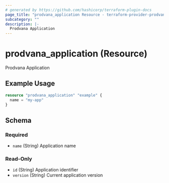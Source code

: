 ```yaml
---
# generated by https://github.com/hashicorp/terraform-plugin-docs
page_title: "prodvana_application Resource - terraform-provider-prodvana"
subcategory: ""
description: |-
  Prodvana Application
---
```


# prodvana_application (Resource)

Prodvana Application

## Example Usage

```terraform
resource "prodvana_application" "example" {
  name = "my-app"
}
```

<!-- schema generated by tfplugindocs -->
## Schema

### Required

- `name` (String) Application name

### Read-Only

- `id` (String) Application identifier
- `version` (String) Current application version


